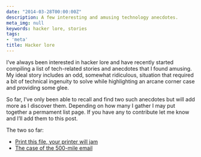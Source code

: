 ```yaml
---
date: "2014-03-28T00:00:00Z"
description: A few interesting and amusing technology anecdotes.
meta_img: null
keywords: hacker lore, stories
tags:
- 'meta'
title: Hacker lore
---
```


I’ve always been interested in hacker lore and have recently started compiling a list of tech-related stories and anecdotes that I found amusing. My ideal story includes an odd, somewhat ridiculous, situation that required a bit of technical ingenuity to solve while highlighting an arcane corner case and providing some glee.

So far, I’ve only been able to recall and find two such anecdotes but will add more as I discover them. Depending on how many I gather I may put together a permament list page. If you have any to contribute let me know and I’ll add them to this post.

The two so far:

<ul class="bulleted">
  <li><a href="http://nedbatchelder.com/blog/200811/print_this_file_your_printer_will_jam.html" target="_blank">Print this file, your printer will jam</a></li>
  <li><a href="http://www.ibiblio.org/harris/500milemail.html" target="_blank">The case of the 500-mile email</a></li>
</ul>
